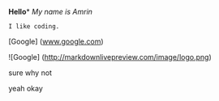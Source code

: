 **Hello***
*My name is Amrin*

```
I like coding.
```
[Google] (www.google.com)

![Google] (http://markdownlivepreview.com/image/logo.png)

sure why not

yeah okay
